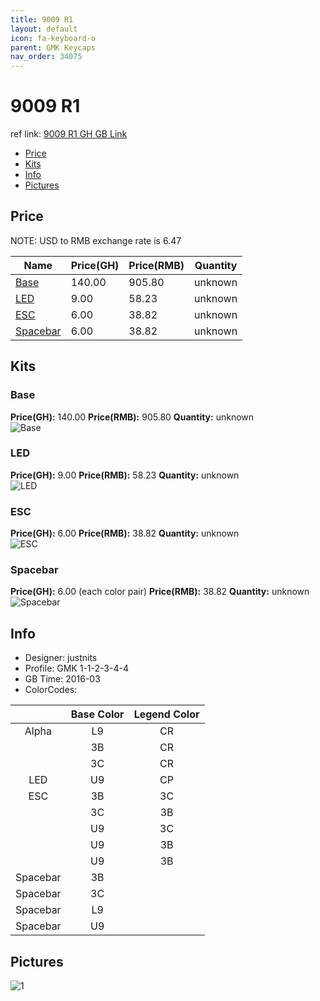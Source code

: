 ```yaml
---
title: 9009 R1
layout: default
icon: fa-keyboard-o
parent: GMK Keycaps
nav_order: 34075
---
```


# 9009 R1

ref link: [9009 R1 GH GB Link](https://geekhack.org/index.php?topic=80434.0)

* [Price](#price)
* [Kits](#kits)
* [Info](#info)
* [Pictures](#pictures)


## Price  
NOTE: USD to RMB exchange rate is 6.47

| Name          | Price(GH)    |  Price(RMB) | Quantity |
| ------------- | ------------ |  ---------- | -------- |
|[Base](#base)|140.00|905.80|unknown|
|[LED](#led)|9.00|58.23|unknown|
|[ESC](#esc)|6.00|38.82|unknown|
|[Spacebar](#spacebar)|6.00|38.82|unknown|


## Kits
### Base
**Price(GH):** 140.00    **Price(RMB):** 905.80    **Quantity:** unknown  
<img src="{{ 'assets/images/gmk-keycaps/9009r1/kits_pics/base.png' | relative_url }}" alt="Base" class="image featured">

### LED
**Price(GH):** 9.00    **Price(RMB):** 58.23    **Quantity:** unknown  
<img src="{{ 'assets/images/gmk-keycaps/9009r1/kits_pics/led.png' | relative_url }}" alt="LED" class="image featured">

### ESC
**Price(GH):** 6.00    **Price(RMB):** 38.82    **Quantity:** unknown  
<img src="{{ 'assets/images/gmk-keycaps/9009r1/kits_pics/esc.png' | relative_url }}" alt="ESC" class="image featured">

### Spacebar
**Price(GH):** 6.00 (each color pair)    **Price(RMB):** 38.82    **Quantity:** unknown  
<img src="{{ 'assets/images/gmk-keycaps/9009r1/kits_pics/spacebar.png' | relative_url }}" alt="Spacebar" class="image featured">


## Info
* Designer: justnits
* Profile: GMK 1-1-2-3-4-4
* GB Time: 2016-03
* ColorCodes:  

| |Base Color     | Legend Color
| :-------------: | :-------------: | :------------:
|Alpha|L9|CR
||3B|CR
||3C|CR
|LED|U9|CP
|ESC|3B|3C
||3C|3B
||U9|3C
||U9|3B
||U9|3B
|Spacebar|3B|
|Spacebar|3C|
|Spacebar|L9|
|Spacebar|U9|


## Pictures
<img src="{{ 'assets/images/gmk-keycaps/9009r1/rendering_pics/1.jpg' | relative_url }}" alt="1" class="image featured">
